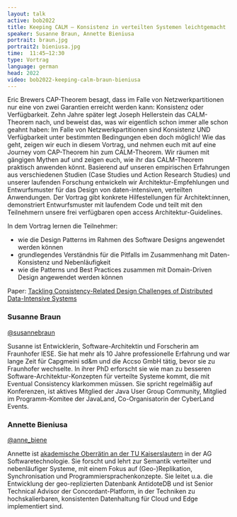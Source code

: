 ```yaml
---
layout: talk
active: bob2022
title: Keeping CALM – Konsistenz in verteilten Systemen leichtgemacht
speaker: Susanne Braun, Annette Bieniusa
portrait: braun.jpg
portrait2: bieniusa.jpg
time:  11:45–12:30
type: Vortrag
language: german
head: 2022
video: bob2022-keeping-calm-braun-bieniusa
---
```


Eric Brewers CAP-Theorem besagt, dass im Falle von Netzwerkpartitionen
nur eine von zwei Garantien erreicht werden kann: Konsistenz oder
Verfügbarkeit. Zehn Jahre später legt Joseph Hellerstein das
CALM-Theorem nach, und beweist das, was wir eigentlich schon immer
alle schon geahnt haben: Im Falle von Netzwerkpartitionen sind
Konsistenz UND Verfügbarkeit unter bestimmten Bedingungen eben doch
möglich! Wie das geht, zeigen wir euch in diesem Vortrag, und nehmen
euch mit auf eine Journey vom CAP-Theorem hin zum CALM-Theorem. Wir
räumen mit gängigen Mythen auf und zeigen euch, wie ihr das
CALM-Theorem praktisch anwenden könnt. Basierend auf unseren
empirischen Erfahrungen aus verschiedenen Studien (Case Studies und
Action Research Studies) und unserer laufenden Forschung entwickeln
wir Architektur-Empfehlungen und Entwurfsmuster für das Design von
daten-intensiven, verteilten Anwendungen. Der Vortrag gibt konkrete
Hilfestellungen für Architekt:innen, demonstriert Entwurfsmuster mit
laufendem Code und teilt mit den Teilnehmern unsere frei verfügbaren
open access Architektur-Guidelines. 

In dem Vortrag lernen die Teilnehmer:

* wie die Design Patterns im Rahmen des Software Designs angewendet werden können
* grundlegendes Verständnis für die Pitfalls im Zusammenhang mit Daten-Konsistenz und Nebenläufigkeit
* wie die Patterns und Best Practices zusammen mit Domain-Driven
  Design angewendet werden können 
  
Paper: [Tackling Consistency-Related Design Challenges of Distributed Data-Intensive Systems](https://arxiv.org/pdf/2108.03758.pdf)

### Susanne Braun

[@susannebraun](http://www.twitter.com/susannebraun)

Susanne ist Entwicklerin, Software-Architektin und Forscherin am
Fraunhofer IESE. Sie hat mehr als 10 Jahre professionelle Erfahrung
und war lange Zeit für Capgmeini sd&m und die Accso GmbH tätig, bevor
sie zu Fraunhofer wechselte. In ihrer PhD erforscht sie wie man zu
besseren Software-Architektur-Konzepten für verteilte Systeme kommt,
die mit Eventual Consistency klarkommen müssen. Sie spricht regelmäßig
auf Konferenzen, ist aktives Mitglied der Java User Group Community,
Mitglied im Programm-Komitee der JavaLand, Co-Organisatorin der
CyberLand Events.

### Annette Bieniusa

[@anne_biene](http://www.twitter.com/anne_biene)

Annette ist [akademische Oberrätin an der TU Kaiserslautern](https://softech.informatik.uni-kl.de/homepage/de/staff/AnnetteBieniusa/) in der AG
Softwaretechnologie. Sie forscht und lehrt zur Semantik verteilter und
nebenläufiger Systeme, mit einem Fokus auf (Geo-)Replikation,
Synchronisation und Programmiersprachenkonzepte. Sie leitet u.a. die
Entwicklung der geo-replizierten Datenbank AntidoteDB und ist Senior
Technical Advisor der Concordant-Platform, in der Techniken zu
hochskalierbaren, konsistenten Datenhaltung für Cloud und Edge
implementiert sind.


